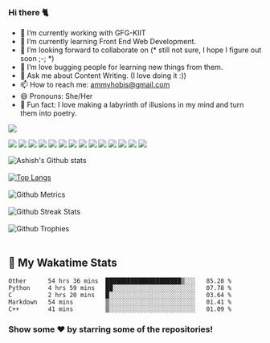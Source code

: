### Hi there 🐈

- 🔭 I’m currently working with GFG-KIIT
- 🌱 I’m currently learning Front End Web Development.
- 👯 I’m looking forward to collaborate on (* still not sure, I hope I figure out soon ;-; *)
- 🤔 I’m love bugging people for learning new things from them.
- 💬 Ask me about Content Writing. (I love doing it :))
- 📫 How to reach me: ammyhobis@gmail.com
- 😄 Pronouns: She/Her
- 🦋 Fun fact: I love making a labyrinth of illusions in my mind and turn them into poetry.


![](https://activity-graph.herokuapp.com/graph?username=crayonpillars&theme=react-dark&hide_border=true&area=true)


<div class="row">
    <img src="https://img.shields.io/badge/HTML-239120?style=for-the-badge&logo=html5&logoColor=white"/>
    <img src="https://img.shields.io/badge/CSS3-1572B6?style=for-the-badge&logo=css3&logoColor=white" />
    <img src="https://img.shields.io/badge/JavaScript-F7DF1E?style=for-the-badge&logo=javascript&logoColor=black" />
    <img src="https://img.shields.io/badge/Node.js-43853D?style=for-the-badge&logo=node.js&logoColor=white" />
     <img src="https://img.shields.io/badge/Express.js-404D59?style=for-the-badge&logo=express&logoColor=white" />
    <img src="https://img.shields.io/badge/Git-F05032?style=for-the-badge&logo=git&logoColor=white" />
   <img src="https://img.shields.io/badge/Postman-FF6C37?style=for-the-badge&logo=Postman&logoColor=white" />
   <img src="https://img.shields.io/badge/C-00599C?style=for-the-badge&logo=c&logoColor=white" />
   <img src="https://img.shields.io/badge/C%2B%2B-00599C?style=for-the-badge&logo=c%2B%2B&logoColor=white" />
   <img src="https://img.shields.io/badge/React.Js-20232A?style=for-the-badge&logo=react&logoColor=61DAFB" />
     <img src="https://img.shields.io/badge/Next.Js-20232A?style=for-the-badge&logo=react&logoColor=61DAFB" />
    <img src="https://img.shields.io/badge/MySQL-00000F?style=for-the-badge&logo=mysql&logoColor=white" />
    <img src="https://img.shields.io/badge/MongoDB-4EA94B?style=for-the-badge&logo=mongodb&logoColor=white" />
    <img src="https://img.shields.io/badge/Heroku-430098?style=for-the-badge&logo=heroku&logoColor=white" />
</div>


![Ashish's Github stats](https://github-readme-stats.vercel.app/api?username=crayonpillars&show_icons=true&hide_border=true&count_private=true&theme=tokyonight)<br><br>
[![Top Langs](https://github-readme-stats.vercel.app/api/top-langs/?username=crayonpillars&theme=tokyonight)](https://github.com/crayonpillars/github-readme-stats)<br> <br>
![Github Metrics](https://metrics.lecoq.io/crayonpillars)<br><br>
![Github Streak Stats](https://github-readme-streak-stats.herokuapp.com/?user=crayonpillars&theme=tokyonight)
<br><br>![Github Trophies](https://github-profile-trophy.vercel.app/?username=crayonpillars) <br><br>



## 📌 My Wakatime Stats
<!--START_SECTION:waka-->
```text
Other      54 hrs 36 mins  █████████████████████▒░░░   85.28 % 
Python     4 hrs 59 mins   ██░░░░░░░░░░░░░░░░░░░░░░░   07.78 % 
C          2 hrs 20 mins   █░░░░░░░░░░░░░░░░░░░░░░░░   03.64 % 
Markdown   54 mins         ▒░░░░░░░░░░░░░░░░░░░░░░░░   01.41 % 
C++        41 mins         ▒░░░░░░░░░░░░░░░░░░░░░░░░   01.09 % 
```
<!--END_SECTION:waka-->
  
### Show some ❤️ by starring some of the repositories!
